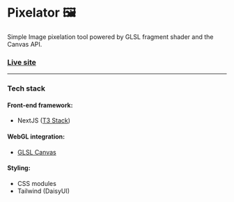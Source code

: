 # Pixelator 🖼 
Simple Image pixelation tool powered by GLSL fragment shader and the Canvas API.

### **[Live site](https://image-pixelator.vercel.app/)**
---

### Tech stack
#### Front-end framework:
- NextJS ([T3 Stack](https://github.com/t3-oss/create-t3-app))
#### WebGL integration:
- [GLSL Canvas](https://github.com/actarian/glsl-canvas)
#### Styling:
- CSS modules
- Tailwind (DaisyUI)
